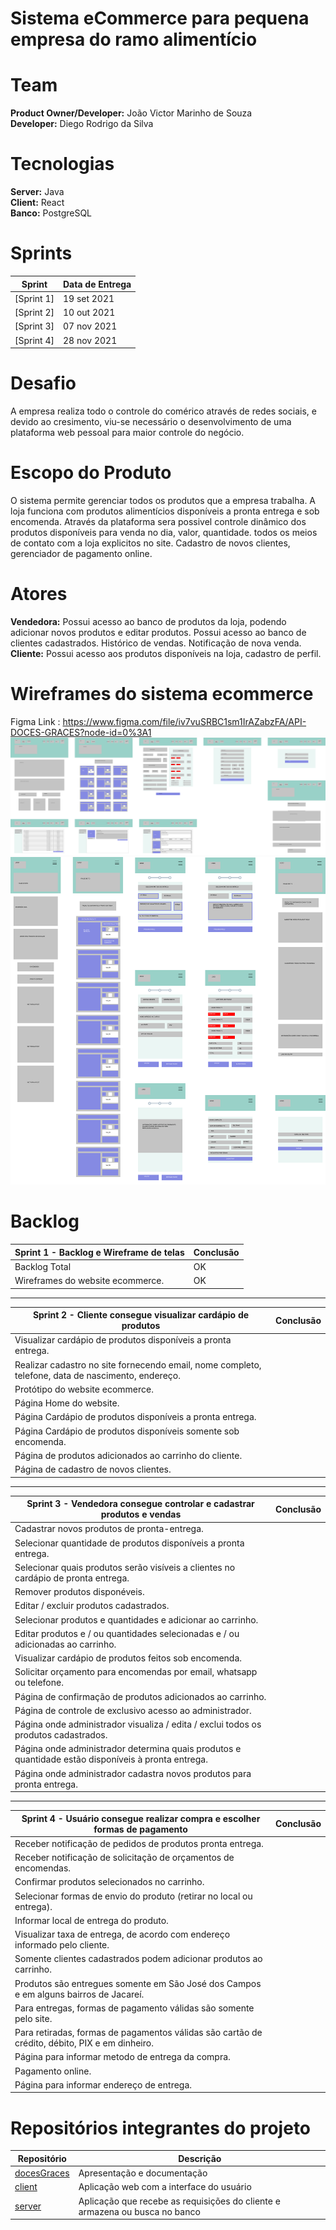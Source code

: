 # Sistema eCommerce para pequena empresa do ramo alimentício

# Team
**Product Owner/Developer:** João Victor Marinho de Souza <br>
**Developer:** Diego Rodrigo da Silva  
 

# Tecnologias
**Server:** Java  
**Client:** React  
**Banco:** PostgreSQL  

# Sprints
| Sprint                                                              | Data de Entrega |
| ------------------------------------------------------------------- | --------------- |
| [Sprint 1] | 19 set 2021     |
| [Sprint 2] | 10 out 2021     |
| [Sprint 3] | 07 nov 2021     |
| [Sprint 4] | 28 nov 2021     |


# Desafio
A empresa realiza todo o controle do comérico através de redes sociais, e devido ao cresimento, viu-se necessário o desenvolvimento de uma plataforma web pessoal para maior controle do negócio. 

# Escopo do Produto
O sistema permite gerenciar todos os produtos que a empresa trabalha. A loja funciona com produtos alimentícios disponíveis a pronta entrega e sob encomenda. Através da plataforma sera possivel controle dinâmico dos produtos disponíveis para venda no dia, valor, quantidade. todos os meios de contato com a loja explicitos no site. Cadastro de novos clientes, gerenciador de pagamento online.

# Atores
**Vendedora:** Possui acesso ao banco de produtos da loja, podendo adicionar novos produtos e editar produtos. Possui acesso ao banco de clientes cadastrados. Histórico de vendas. Notificação de nova venda. <br>
**Cliente:** Possui acesso aos produtos disponíveis na loja, cadastro de perfil.

# Wireframes do sistema ecommerce
Figma Link : https://www.figma.com/file/iv7vuSRBC1sm1IrAZabzFA/API-DOCES-GRACES?node-id=0%3A1
![](./images/desktop_wireframes.png)
![](./images/mobile_wireframes.png)

# Backlog


 
| Sprint 1 - Backlog e Wireframe de telas | Conclusão |
| --------------------------------------- | --------- |
| Backlog Total                                        | OK          |
| Wireframes do website ecommerce.        | OK          |



<hr>

| Sprint 2 - Cliente consegue visualizar cardápio de produtos | Conclusão |
| ------------------------------------------------------------------- | --------------- |
| Visualizar cardápio de produtos disponíveis a pronta entrega. |  |
| Realizar cadastro no site fornecendo email, nome completo, telefone, data de nascimento, endereço. |  |
| Protótipo do website ecommerce.    |  |
| Página Home do website.    |  |
| Página Cardápio de produtos disponíveis a pronta entrega.    |  |
| Página Cardápio de produtos disponíveis somente sob encomenda.    |  |
| Página de produtos adicionados ao carrinho do cliente.    |  |
| Página de cadastro de novos clientes.    |  |



<hr>

| Sprint 3 - Vendedora consegue controlar e cadastrar produtos e vendas                                | Conclusão |
| ------------------------------------------------------------------- | --------------- |
| Cadastrar novos produtos de pronta-entrega. |  |
| Selecionar quantidade de produtos disponíveis a pronta entrega. |  |
| Selecionar quais produtos serão visíveis a clientes no cardápio de pronta entrega. |  |
| Remover produtos disponéveis. |  |
| Editar / excluir produtos cadastrados. |  |
| Selecionar produtos e quantidades e adicionar ao carrinho. |  |
| Editar produtos e / ou quantidades selecionadas e / ou adicionadas ao carrinho. |  |
| Visualizar cardápio de produtos feitos sob encomenda. |  |
| Solicitar orçamento para encomendas por email, whatsapp ou telefone. |  |
| Página de confirmação de produtos adicionados ao carrinho. |  |
| Página de controle de exclusivo acesso ao administrador. |  |
| Página onde administrador visualiza / edita / exclui todos os produtos cadastrados. |  |
| Página onde administrador determina quais produtos e quantidade estão disponíveis à pronta entrega. |  |
| Página onde administrador cadastra novos produtos para pronta entrega. |  |

<hr>


 | Sprint 4 - Usuário consegue realizar compra e escolher formas de pagamento                                     | Conclusão |
| ------------------------------------------------------------------- | --------------- |
| Receber notificação de pedidos de produtos pronta entrega. |  |
| Receber notificação de solicitação de orçamentos de encomendas. |  |
| Confirmar produtos selecionados no carrinho. |  |
| Selecionar formas de envio do produto (retirar no local ou entrega). |  |
| Informar local de entrega do produto. |  |
| Visualizar taxa de entrega, de acordo com endereço informado pelo cliente. |  |
| Somente clientes cadastrados podem adicionar produtos ao carrinho. |  |
| Produtos são entregues somente em São José dos Campos e em alguns bairros de Jacareí. |  |
| Para entregas, formas de pagamento válidas são somente pelo site. |  |
| Para retiradas, formas de pagamentos válidas são cartão de crédito, débito, PIX e em dinheiro. |  |
| Página para informar metodo de entrega da compra. |  |
| Pagamento online. |  |
| Página para informar endereço de entrega. |  |










# Repositórios integrantes do projeto

| Repositório                                                       | Descrição                                                                   |
| ----------------------------------------------------------------- | --------------------------------------------------------------------------- |
| [docesGraces](https://github.com/doceGraceseCommerce/docesGraces) | Apresentação e documentação|
| [client](https://github.com/doceGraceseCommerce/client)           | Aplicação web com a interface do usuário                                    |
| [server](https://github.com/doceGraceseCommerce/server)           | Aplicação que recebe as requisições do cliente e armazena ou busca no banco |
